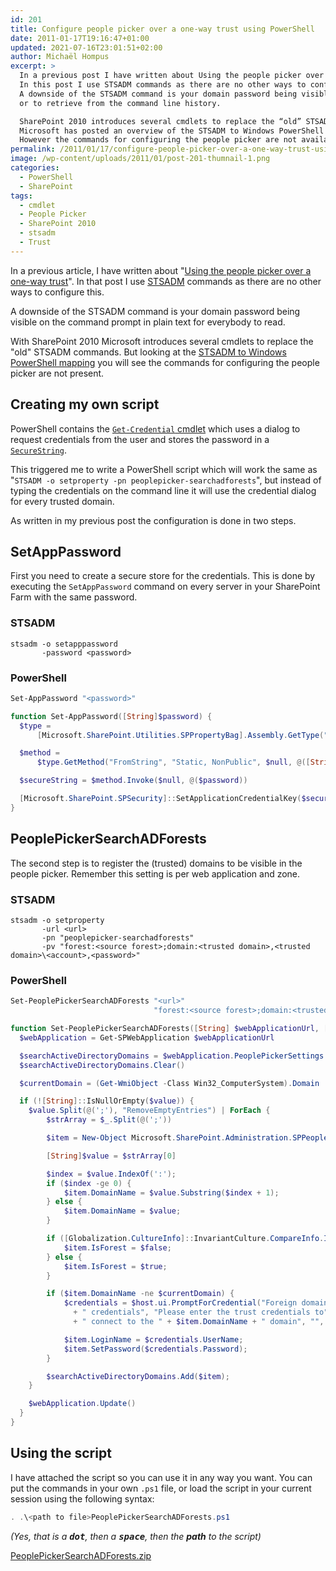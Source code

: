 ```yaml
---
id: 201
title: Configure people picker over a one-way trust using PowerShell
date: 2011-01-17T19:16:47+01:00
updated: 2021-07-16T23:01:51+02:00
author: Michaël Hompus
excerpt: >
  In a previous post I have written about Using the people picker over a one-way trust.
  In this post I use STSADM commands as there are no other ways to configure this.
  A downside of the STSADM command is your domain password being visible on the command prompt in clear text for everybody to read,
  or to retrieve from the command line history.

  SharePoint 2010 introduces several cmdlets to replace the “old” STSADM commands.
  Microsoft has posted an overview of the STSADM to Windows PowerShell mapping.
  However the commands for configuring the people picker are not available.
permalink: /2011/01/17/configure-people-picker-over-a-one-way-trust-using-powershell/
image: /wp-content/uploads/2011/01/post-201-thumnail-1.png
categories:
  - PowerShell
  - SharePoint
tags:
  - cmdlet
  - People Picker
  - SharePoint 2010
  - stsadm
  - Trust
---
```


In a previous article, I have written about
"[Using the people picker over a one-way trust](/2010/06/01/using-the-people-picker-over-a-one-way-trust)".
In that post I use [STSADM](https://learn.microsoft.com/SharePoint/technical-reference/stsadm-to-microsoft-powershell-mapping)
commands as there are no other ways to configure this.

A downside of the STSADM command is your domain password being visible on the command prompt in plain text for everybody to read.

With SharePoint 2010 Microsoft introduces several cmdlets to replace the "old" STSADM commands. But looking at the
[STSADM to Windows PowerShell mapping](https://learn.microsoft.com/SharePoint/technical-reference/stsadm-to-microsoft-powershell-mapping)
you will see the commands for configuring the people picker are not present.

## Creating my own script

PowerShell contains the [`Get-Credential` cmdlet](<https://learn.microsoft.com/previous-versions/dd315327(v=technet.10)>)
which uses a dialog to request credentials from the user and stores the password in a
[`SecureString`](https://learn.microsoft.com/dotnet/api/system.security.securestring?view=netframework-4.0).

This triggered me to write a PowerShell script which will work the same as "`STSADM -o setproperty -pn peoplepicker-searchadforests`",
but instead of typing the credentials on the command line it will use the credential dialog for every trusted domain.

As written in my previous post the configuration is done in two steps.

## SetAppPassword

First you need to create a secure store for the credentials.
This is done by executing the `SetAppPassword` command on every server in your SharePoint Farm with the same password.

### STSADM

```shell
stsadm -o setapppassword
       -password <password>
```

### PowerShell

```powershell
Set-AppPassword "<password>"
```

```powershell
function Set-AppPassword([String]$password) {
  $type =
      [Microsoft.SharePoint.Utilities.SPPropertyBag].Assembly.GetType("Microsoft.SharePoint.Utilities.SPSecureString")

  $method =
      $type.GetMethod("FromString", "Static, NonPublic", $null, @([String]), $null)

  $secureString = $method.Invoke($null, @($password))

  [Microsoft.SharePoint.SPSecurity]::SetApplicationCredentialKey($secureString)
}
```

## PeoplePickerSearchADForests

The second step is to register the (trusted) domains to be visible in the people picker.
Remember this setting is per web application and zone.

### STSADM

```shell
stsadm -o setproperty
       -url <url>
       -pn "peoplepicker-searchadforests"
       -pv "forest:<source forest>;domain:<trusted domain>,<trusted domain>\<account>,<password>"
```

### PowerShell

```powershell
Set-PeoplePickerSearchADForests "<url>"
                                "forest:<source forest>;domain:<trusted domain>"
```

```powershell
function Set-PeoplePickerSearchADForests([String] $webApplicationUrl, [String] $value) {
  $webApplication = Get-SPWebApplication $webApplicationUrl

  $searchActiveDirectoryDomains = $webApplication.PeoplePickerSettings.SearchActiveDirectoryDomains
  $searchActiveDirectoryDomains.Clear()

  $currentDomain = (Get-WmiObject -Class Win32_ComputerSystem).Domain

  if (![String]::IsNullOrEmpty($value)) {
    $value.Split(@(';'), "RemoveEmptyEntries") | ForEach {
        $strArray = $_.Split(@(';'))

        $item = New-Object Microsoft.SharePoint.Administration.SPPeoplePickerSearchActiveDirectoryDomain

        [String]$value = $strArray[0]

        $index = $value.IndexOf(':');
        if ($index -ge 0) {
            $item.DomainName = $value.Substring($index + 1);
        } else {
            $item.DomainName = $value;
        }

        if ([Globalization.CultureInfo]::InvariantCulture.CompareInfo.IsPrefix($value, "domain:","IgnoreCase")) {
            $item.IsForest = $false;
        } else {
            $item.IsForest = $true;
        }

        if ($item.DomainName -ne $currentDomain) {
            $credentials = $host.ui.PromptForCredential("Foreign domain trust"
              + " credentials", "Please enter the trust credentials to"
              + " connect to the " + $item.DomainName + " domain", "", "")

            $item.LoginName = $credentials.UserName;
            $item.SetPassword($credentials.Password);
        }

        $searchActiveDirectoryDomains.Add($item);
    }

    $webApplication.Update()
  }
}
```

## Using the script

I have attached the script so you can use it in any way you want.
You can put the commands in your own `.ps1` file,
or load the script in your current session using the following syntax:

```powershell
. .\<path to file>PeoplePickerSearchADForests.ps1
```

_(Yes, that is a <kbd>**dot**</kbd>, then a <kbd>**space**</kbd>, then the **path** to the script)_

[PeoplePickerSearchADForests.zip](/wp-content/uploads/2011/01/PeoplePickerSearchADForests.zip)
